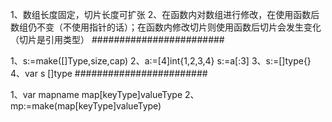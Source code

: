 1、数组长度固定，切片长度可扩张
2、在函数内对数组进行修改，在使用函数后数组仍不变（不使用指针的话）；在函数内修改切片则使用函数后切片会发生变化（切片是引用类型）
########################

1、s:=make([]Type,size,cap)
2、a:=[4]int{1,2,3,4}
   s:=a[:3]
3、s:=[]type{}
4、var s []type
########################

1、var mapname map[keyType]valueType
2、mp:=make(map[keyType]valueType)
